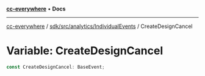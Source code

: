 [**cc-everywhere**](../../../../../index.md) • **Docs**

***

[cc-everywhere](../../../../../index.md) / [sdk/src/analytics/IndividualEvents](../index.md) / CreateDesignCancel

# Variable: CreateDesignCancel

```ts
const CreateDesignCancel: BaseEvent;
```
